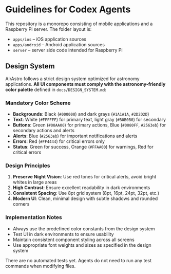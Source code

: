 # Guidelines for Codex Agents

This repository is a monorepo consisting of mobile applications and a Raspberry Pi server. The folder layout is:

- `apps/ios` – iOS application sources
- `apps/android` – Android application sources
- `server` – server side code intended for Raspberry Pi

## Design System

AirAstro follows a strict design system optimized for astronomy applications. **All UI components must comply with the astronomy-friendly color palette** defined in `docs/DESIGN_SYSTEM.md`:

### Mandatory Color Scheme

- **Backgrounds**: Black (`#000000`) and dark grays (`#1A1A1A`, `#2D2D2D`)
- **Text**: White (`#FFFFFF`) for primary text, light gray (`#B0B0B0`) for secondary
- **Buttons**: Green (`#00AA00`) for primary actions, Blue (`#0080FF`, `#2563eb`) for secondary actions and alerts
- **Alerts**: Blue (`#2563eb`) for important notifications and alerts
- **Errors**: Red (`#FF4444`) for critical errors only
- **Status**: Green for success, Orange (`#FFAA00`) for warnings, Red for critical errors

### Design Principles

1. **Preserve Night Vision**: Use red tones for critical alerts, avoid bright whites in large areas
2. **High Contrast**: Ensure excellent readability in dark environments
3. **Consistent Spacing**: Use 8pt grid system (8pt, 16pt, 24pt, 32pt, etc.)
4. **Modern UI**: Clean, minimal design with subtle shadows and rounded corners

### Implementation Notes

- Always use the predefined color constants from the design system
- Test UI in dark environments to ensure usability
- Maintain consistent component styling across all screens
- Use appropriate font weights and sizes as specified in the design system

There are no automated tests yet. Agents do not need to run any test commands when modifying files.
